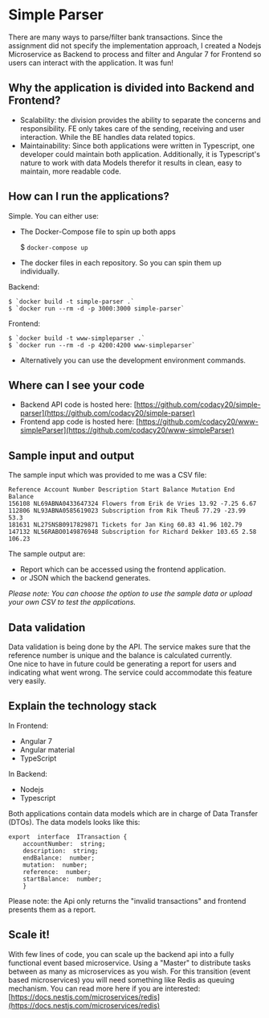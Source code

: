 # Simple Parser
There are many ways to parse/filter bank transactions. Since the assignment did not specify the implementation approach, I created a Nodejs Microservice as Backend to process and filter and Angular 7 for Frontend so users can interact with the application. It was fun!

## Why the application is divided into Backend and Frontend?
- Scalability: the division provides the ability to separate the concerns and responsibility. FE only takes care of the sending, receiving and user interaction. While the BE handles data related topics.
- Maintainability: Since both applications were written in Typescript, one developer could maintain both application. Additionally, it is Typescript's nature to work with data Models therefor it results in clean, easy to maintain, more readable code.  
 
 ## How can I run the applications?
 Simple. You can either use:
 - The Docker-Compose file to spin up both apps
 
    $ `docker-compose up` 
 - The docker files in each repository. So you can spin them up individually. 

Backend:

    $ `docker build -t simple-parser .`
    $ `docker run --rm -d -p 3000:3000 simple-parser` 

Frontend:

    $ `docker build -t www-simpleparser .`
    $ `docker run --rm -d -p 4200:4200 www-simpleparser` 

 - Alternatively you can use the development environment commands.

## Where can I see your code
- Backend API code is hosted here: [https://github.com/codacy20/simple-parser](https://github.com/codacy20/simple-parser)
- Frontend app code is hosted here: [https://github.com/codacy20/www-simpleParser](https://github.com/codacy20/www-simpleParser)

## Sample input and output
The sample input which was provided to me was a CSV file:

    Reference Account Number Description Start Balance Mutation End Balance 
    156108 NL69ABNA0433647324 Flowers from Erik de Vries 13.92 -7.25 6.67 
    112806 NL93ABNA0585619023 Subscription from Rik Theuß 77.29 -23.99 53.3 
    181631 NL27SNSB0917829871 Tickets for Jan King 60.83 41.96 102.79 
    147132 NL56RABO0149876948 Subscription for Richard Dekker 103.65 2.58 106.23

The sample output are:
- Report which can be accessed using the frontend application. 
- or JSON which the backend generates.

*Please note: You can choose the option to use the sample data or upload your own CSV to test the applications.*  

## Data validation
Data validation is being done by the API. The service makes sure that the reference number is unique and the balance is calculated currently.  
One nice to have in future could be generating a report for users and indicating what went wrong. The service could accommodate this feature very easily.  

## Explain the technology stack
In Frontend:
- Angular 7
- Angular material 
- TypeScript

In Backend:
- Nodejs
- Typescript

Both applications contain data models which are in charge of Data Transfer (DTOs).
The data models looks like this:

    export  interface  ITransaction {
	    accountNumber:  string;
	    description:  string;
	    endBalance:  number;
	    mutation:  number;
	    reference:  number;
	    startBalance:  number;
	    }
Please note: the Api only returns the "invalid transactions" and frontend presents them as a report.

## Scale it! 
With few lines of code, you can scale up the backend api into a fully functional event based microservice. Using a "Master" to distribute tasks between as many as microservices as you wish.
For this transition (event based microservices) you will need something like Redis as queuing mechanism. You can read more here if you are interested:
 [https://docs.nestjs.com/microservices/redis](https://docs.nestjs.com/microservices/redis)